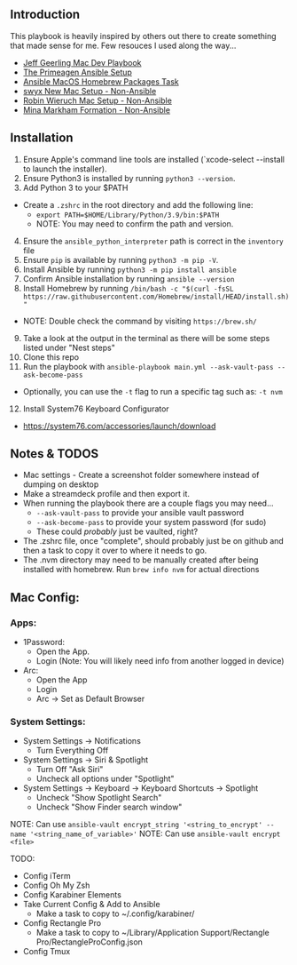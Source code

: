 ## Introduction

This playbook is heavily inspired by others out there to create something that made sense for me. Few resouces I used along the way...

- [Jeff Geerling Mac Dev Playbook](https://github.com/geerlingguy/mac-dev-playbook)
- [The Primeagen Ansible Setup](https://github.com/ThePrimeagen/ansible)
- [Ansible MacOS Homebrew Packages Task](https://gist.github.com/mrlesmithjr/f3c15fdd53020a71f55c2032b8be2eda)
- [swyx New Mac Setup - Non-Ansible](https://www.swyx.io/new-mac-setup-2021)
- [Robin Wieruch Mac Setup - Non-Ansible](https://www.robinwieruch.de/mac-setup-web-development/)
- [Mina Markham Formation - Non-Ansible](https://github.com/minamarkham/formation)

## Installation

1. Ensure Apple's command line tools are installed (`xcode-select --install to launch the installer).
2. Ensure Python3 is installed by running `python3 --version`. 
3. Add Python 3 to your $PATH
  - Create a `.zshrc` in the root directory and add the following line:
    - `export PATH=$HOME/Library/Python/3.9/bin:$PATH`
    - NOTE: You may need to confirm the path and version.
4. Ensure the `ansible_python_interpreter` path is correct in the `inventory` file
5. Ensure `pip` is available by running `python3 -m pip -V`.
6. Install Ansible by running `python3 -m pip install ansible`
7. Confirm Ansible installation by running `ansible --version`
8. Install Homebrew by running `/bin/bash -c "$(curl -fsSL https://raw.githubusercontent.com/Homebrew/install/HEAD/install.sh)"`
  - NOTE: Double check the command by visiting `https://brew.sh/` 
9. Take a look at the output in the terminal as there will be some steps listed under "Nest steps"
10. Clone this repo
11. Run the playbook with `ansible-playbook main.yml --ask-vault-pass --ask-become-pass`
  - Optionally, you can use the `-t` flag to run a specific tag such as: `-t nvm`
12. Install System76 Keyboard Configurator
  - https://system76.com/accessories/launch/download


## Notes & TODOS
- Mac settings - Create a screenshot folder somewhere instead of dumping on desktop
- Make a streamdeck profile and then export it.
- When running the playbook there are a couple flags you may need...
  - `--ask-vault-pass` to provide your ansible vault password
  - `--ask-become-pass` to provide your system password (for sudo)
  - These could *probably* just be vaulted, right?
- The .zshrc file, once "complete", should probably just be on github and then a task to copy it over to where it needs to go.
- The .nvm directory may need to be manually created after being installed with homebrew. Run `brew info nvm` for actual directions

## Mac Config:

### Apps:
- 1Password:
  - Open the App.
  - Login (Note: You will likely need info from another logged in device)
- Arc:
  - Open the App
  - Login
  - Arc -> Set as Default Browser

### System Settings:
- System Settings -> Notifications
  - Turn Everything Off
- System Settings -> Siri & Spotlight
  - Turn Off "Ask Siri"
  - Uncheck all options under "Spotlight"
- System Settings -> Keyboard -> Keyboard Shortcuts -> Spotlight
  - Uncheck "Show Spotlight Search"
  - Uncheck "Show Finder search window"








NOTE: Can use `ansible-vault encrypt_string '<string_to_encrypt' --name '<string_name_of_variable>'`
NOTE: Can use `ansible-vault encrypt <file>`

TODO:
- Config iTerm
- Config Oh My Zsh
- Config Karabiner Elements
- Take Current Config & Add to Ansible
  - Make a task to copy to ~/.config/karabiner/
- Config Rectangle Pro
  - Make a task to copy to ~/Library/Application Support/Rectangle Pro/RectangleProConfig.json
- Config Tmux
